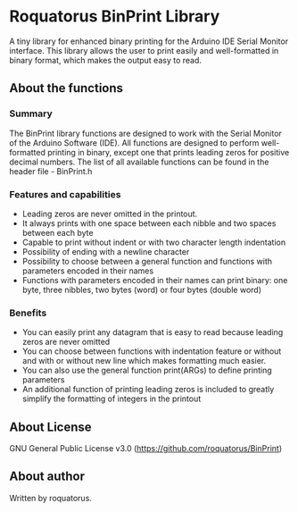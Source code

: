 # Roquatorus BinPrint Library #

  A tiny library for enhanced binary printing for the Arduino IDE Serial Monitor interface.
  This library allows the user to print easily and well-formatted in binary format, which makes the output easy to read.

## About the functions ##

### Summary ###  
  The BinPrint library functions are designed to work with the Serial Monitor of the Arduino Software (IDE).
  All functions are designed to perform well-formatted printing in binary, 
  except one that prints leading zeros for positive decimal numbers.
  The list of all available functions can be found in the header file - BinPrint.h

### Features and capabilities ###
  - Leading zeros are never omitted in the printout.
  - It always prints with one space between each nibble and two spaces between each byte
  - Capable to print without indent or with two character length indentation
  - Possibility of ending with a newline character
  - Possibility to choose between a general function and functions with parameters encoded in their names
  - Functions with parameters encoded in their names can print binary: 
    one byte, three nibbles, two bytes (word) or four bytes (double word)

###  Benefits ###
  - You can easily print any datagram that is easy to read because leading zeros are never omitted
  - You can choose between functions with indentation feature or without and with or without new line
    which makes formatting much easier.
  - You can also use the general function print(ARGs) to define printing parameters
  - An additional function of printing leading zeros is included
    to greatly simplify the formatting of integers in the printout

## About License ##

  GNU General Public License v3.0 (https://github.com/roquatorus/BinPrint)

## About author ##

  Written by roquatorus.
